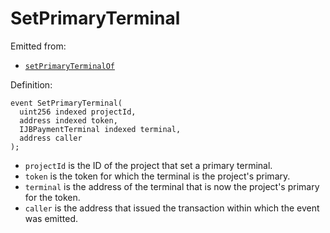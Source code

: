 # SetPrimaryTerminal

Emitted from:

* [`setPrimaryTerminalOf`](/dev/api/v2/contracts/jbdirectory/write/setprimaryterminalof.md)

Definition:

```
event SetPrimaryTerminal(
  uint256 indexed projectId,
  address indexed token,
  IJBPaymentTerminal indexed terminal,
  address caller
);
```

* `projectId` is the ID of the project that set a primary terminal.
* `token` is the token for which the terminal is the project's primary.
* `terminal` is the address of the terminal that is now the project's primary for the token.
* `caller` is the address that issued the transaction within which the event was emitted.
